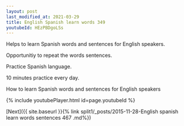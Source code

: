 ```yaml
---
layout: post
last_modified_at: 2021-03-29
title: English Spanish learn words 349 
youtubeId: HEzPBDgoLSs
---
```

 
 
Helps to learn Spanish words and sentences for English speakers.

Opportunitiy to repeat the words sentences. 

Practice Spanish language. 
 
10 minutes practice every day. 
 
How to learn Spanish words and sentences for English speakers 
 
{% include youtubePlayer.html id=page.youtubeId %}
 
 
[Next]({{ site.baseurl }}{% link  split1/_posts/2015-11-28-English spanish learn words sentences 467 .md%})
 
